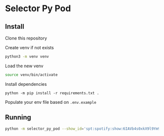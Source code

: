 # Selector Py Pod

## Install

Clone this repository

Create venv if not exists

```bash
python3 -m venv venv
```

Load the new venv

```bash
source venv/bin/activate
```

Install dependencies

```
python -m pip install -r requirements.txt .
```

Populate your env file based on `.env.example`
## Running

```bash
python -m selector_py_pod --show_id='spt:spotify:show:6IAVb4s0xkX9l9Ym9hZjM5' --name='Nigel Goodman' --description='Vâmo dormir!' --outputs twitter
```